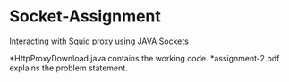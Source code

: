 # Socket-Assignment
Interacting with Squid proxy using JAVA Sockets

*HttpProxyDownload.java contains the working code.
*assignment-2.pdf explains the problem statement.
